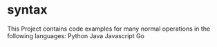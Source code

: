 # syntax
This Project contains code examples for many normal operations in the following languages:
  Python
  Java
  Javascript
  Go
  
